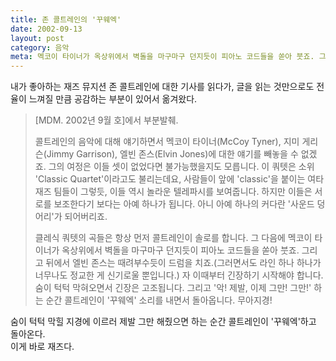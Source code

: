 ```yaml
---
title: 존 콜트레인의 '꾸웨엑'
date: 2002-09-13
layout: post
category: 음악
meta: 멕코이 타이너가 옥상위에서 벽돌을 마구마구 던지듯이 피아노 코드들을 쏟아 붓죠. 그리고 뒤에서 엘빈 존스는 때려부수듯이 드럼을 치죠.(그러면서도 라인 하나 하나가 너무나도 정교한 게 신기로울 뿐입니다.) 자 이때부터 긴장하기 시작해야 합니다. 숨이 턱턱 막혀오면서 긴장은 고조됩니다. 그리고 '악! 제발, 이제 그만! 그만!' 하는 순간 콜트레인이 '꾸웨엑' 소리를 내면서 돌아옵니다.
---
```



내가 좋아하는 재즈 뮤지션 존 콜트레인에 대한 기사를 읽다가,
글을 읽는 것만으로도 전율이 느껴질 만큼 공감하는 부분이 있어서 옮겨왔다.


> [MDM. 2002년 9월 호]에서 부분발췌.
>
> 콜트레인의 음악에 대해 얘기하면서 멕코이 타이너(McCoy Tyner), 지미 게리슨(Jimmy Garrison), 엘빈 존스(Elvin Jones)에 대한 얘기를 빼놓을 수 없겠죠. 그의 여정은 이들 셋이 없었다면 불가능했을지도 모릅니다. 이 쿼텟은 소위 'Classic Quartet'이라고도 불리는데요, 사람들이 앞에 'classic'을 붙이는 여타 재즈 팀들이 그렇듯, 이들 역시 놀라운 텔레파시를 보여줍니다. 하지만 이들은 서로를 보조한다기 보다는 아예 하나가 됩니다. 아니 아예 하나의 커다란 '사운드 덩어리'가 되어버리죠.
>
> 클레식 쿼텟의 곡들은 항상 먼저 콜트레인이 솔로를 합니다. 그 다음에 멕코이 타이너가 옥상위에서 벽돌을 마구마구 던지듯이 피아노 코드들을 쏟아 붓죠. 그리고 뒤에서 엘빈 존스는 때려부수듯이 드럼을 치죠.(그러면서도 라인 하나 하나가 너무나도 정교한 게 신기로울 뿐입니다.) 자 이때부터 긴장하기 시작해야 합니다. 숨이 턱턱 막혀오면서 긴장은 고조됩니다. 그리고 '악! 제발, 이제 그만! 그만!' 하는 순간 콜트레인이 '꾸웨엑' 소리를 내면서 돌아옵니다. 무아지경!


숨이 턱턱 막힐 지경에 이르러 제발 그만 해줬으면 하는 순간 콜트레인이 '꾸웨엑'하고 돌아온다.  
이게 바로 재즈다.
